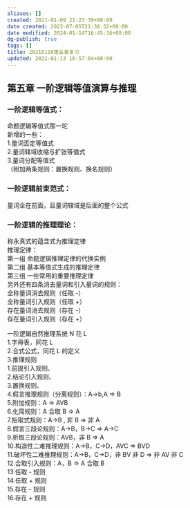 ```yaml
---
aliases: []
created: 2021-01-09 21:23:39+08:00
date created: 2023-07-05T21:38:32+08:00
date modified: 2024-01-14T16:45:16+08:00
dg-publish: true
tags: []
title: 20210110第五章复习
updated: 2021-01-13 16:57:04+08:00
---
```


## 第五章 一阶逻辑等值演算与推理
### 一阶逻辑等值式：
命题逻辑等值式那一坨  
新增的一些：  
1.量词否定等值式  
2.量词辖域收缩与扩张等值式  
3.量词分配等值式  
（附加两条规则：置换规则、换名规则）

### 一阶逻辑前束范式：
量词全在前面，且量词辖域是后面的整个公式

### 一阶逻辑的推理理论：
称永真式的蕴含式为推理定律  
推理定律：  
第一组 命题逻辑推理定律的代换实例  
第二组 基本等值式生成的推理定律  
第三组 一些常用的重要推理定律  
另外还有四条消去量词和引入量词的规则：  
全称量词消去规则（任取 -）  
全称量词引入规则（任取 +）  
存在量词消去规则（存在 -）  
存在量词引入规则（存在 +）

一阶逻辑自然推理系统 N 花 L  
1.字母表，同花 L  
2.合式公式，同花 L 的定义  
3.推理规则  
1.前提引入规则、  
2.结论引入规则、  
3.置换规则、  
4.假言推理规则（分离规则）：A-\>b,A =\> B  
5.附加规则：A =\> AVB  
6.化简规则：A 合取 B =\> A  
7.拒取式规则：A-\>B , 非 B =\> 非 A  
8.假言三段论规则：A-\>B，B-\>C =\> A-\>C  
9.析取三段论规则：AVB，非 B =\> A  
10.构造性二难推理规则：A-\>B，C-\>D，AVC =\> BVD  
11.破坏性二难推理规则：A-\>B，C-\>D，非 BV 非 D =\> 非 AV 非 C  
12.合取引入规则：A，B =\> A 合取 B  
13.任取 - 规则  
14.任取 + 规则  
15.存在 - 规则  
16.存在 + 规则